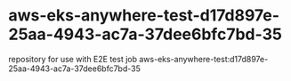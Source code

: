 # aws-eks-anywhere-test-d17d897e-25aa-4943-ac7a-37dee6bfc7bd-35
repository for use with E2E test job aws-eks-anywhere-test:d17d897e-25aa-4943-ac7a-37dee6bfc7bd-35
